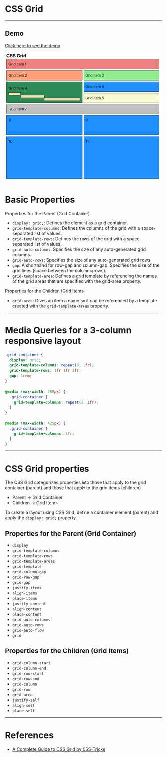 # CSS Grid

---

## Demo

[Click here to see the demo](https://stefanoturcarelli.github.io/grid/)

![Screenshot](./assets/media/screenshots/new-image.png)

# Basic Properties

Properties for the Parent (Grid Container)

- `display: grid;`: Defines the element as a grid container.
- `grid-template-columns`: Defines the columns of the grid with a space-separated list of values.
- `grid-template-rows`: Defines the rows of the grid with a space-separated list of values.
- `grid-auto-columns`: Specifies the size of any auto-generated grid columns.
- `grid-auto-rows`: Specifies the size of any auto-generated grid rows.
- `gap`: A shorthand for row-gap and column-gap. Specifies the size of the grid lines (space between the columns/rows).
- `grid-template-area`: Defines a grid template by referencing the names of the grid areas that are specified with the grid-area property.

Properties for the Children (Grid Items)

- `grid-area`: Gives an item a name so it can be referenced by a template created with the `grid-template-areas` property.

---

# Media Queries for a 3-column responsive layout

```css
.grid-container {
  display: grid;
  grid-template-columns: repeat(3, 1fr);
  grid-template-rows: 1fr 1fr 1fr;
  gap: 1rem;
}

@media (max-width: 768px) {
  .grid-container {
    grid-template-columns: repeat(2, 1fr);
  }
}

@media (max-width: 425px) {
  .grid-container {
    grid-template-columns: 1fr;
  }
}
```

---

# CSS Grid properties

The CSS Grid categorizes properties into those that apply to the grid container (parent) and those that apply to the grid items (children)

- Parent -> Grid Container
- Children -> Grid Items

To create a layout using CSS Grid, define a container element (parent) and apply the `display: grid;` property.

## Properties for the Parent (Grid Container)

- `display`
- `grid-template-columns`
- `grid-template-rows`
- `grid-template-areas`
- `grid-template`
- `grid-column-gap`
- `grid-row-gap`
- `grid-gap`
- `justify-items`
- `align-items`
- `place-items`
- `justify-content`
- `align-content`
- `place-content`
- `grid-auto-columns`
- `grid-auto-rows`
- `grid-auto-flow`
- `grid`

## Properties for the Children (Grid Items)

- `grid-column-start`
- `grid-column-end`
- `grid-row-start`
- `grid-row-end`
- `grid-column`
- `grid-row`
- `grid-area`
- `justify-self`
- `align-self`
- `place-self`

---

# References

- [A Complete Guide to CSS Grid by CSS-Tricks](https://css-tricks.com/snippets/css/complete-guide-grid/#aa-grid-properties)

